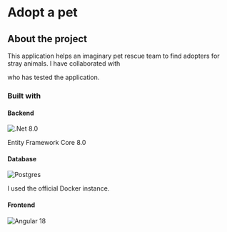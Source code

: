 # Adopt a pet

## About the project

This application helps an imaginary pet rescue team to find adopters for stray animals. I have collaborated with 

[Ildikó Földi Krizsán ]: https://github.com/FoldiKrizsanIldiko

who has tested the application.



### Built with

#### Backend

![.Net](https://img.shields.io/badge/.NET-5C2D91?style=for-the-badge&logo=.net&logoColor=white) 8.0

Entity Framework Core 8.0



#### Database

![Postgres](https://img.shields.io/badge/postgres-%23316192.svg?style=for-the-badge&logo=postgresql&logoColor=white)



I used the official Docker instance.



#### Frontend

![Angular](https://img.shields.io/badge/angular-%23DD0031.svg?style=for-the-badge&logo=angular&logoColor=white) 18



